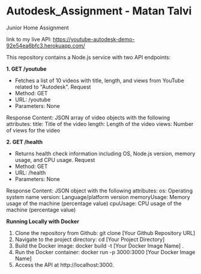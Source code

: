 # Autodesk_Assignment - Matan Talvi
Junior Home Assignment

link to my live API: https://youtube-autodesk-demo-92e54ea6bfc3.herokuapp.com/

This repository contains a Node.js service with two API endpoints:

**1. GET /youtube**
- Fetches a list of 10 videos with title, length, and views from YouTube related to "Autodesk".
Request
- Method: GET
- URL: /youtube
- Parameters: None

Response
Content: JSON array of video objects with the following attributes:
title: Title of the video
length: Length of the video
views: Number of views for the video

**2. GET /health**
- Returns health check information including OS, Node.js version, memory usage, and CPU usage.
Request
- Method: GET
- URL: /health
- Parameters: None

Response
Content: JSON object with the following attributes:
os: Operating system name
version: Language/platform version
memoryUsage: Memory usage of the machine (percentage value)
cpuUsage: CPU usage of the machine (percentage value)

**Running Locally with Docker**
1. Clone the repository from Github:
   git clone [Your Github Repository URL]
2. Navigate to the project directory:
   cd [Your Project Directory]
3. Build the Docker image:
   docker build -t [Your Docker Image Name] .
4. Run the Docker container:
   docker run -p 3000:3000 [Your Docker Image Name]
5. Access the API at http://localhost:3000.


